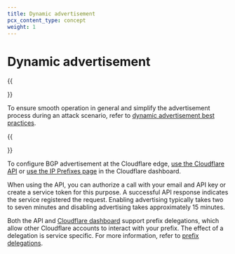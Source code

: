 ```yaml
---
title: Dynamic advertisement
pcx_content_type: concept
weight: 1
---
```


# Dynamic advertisement

{{<Aside>}}

To ensure smooth operation in general and simplify the advertisement process during an attack scenario, refer to [dynamic advertisement best practices](/byoip/concepts/dynamic-advertisement/best-practices).

{{</Aside>}}

To configure BGP advertisement at the Cloudflare edge, [use the Cloudflare API](/byoip/how-to/configure-dynamic-advertisement/#configure-dynamic-advertisement-via-the-api) or [use the IP Prefixes page](/byoip/how-to/configure-dynamic-advertisement/#configure-dynamic-advertisement-via-the-dashboard) in the Cloudflare dashboard.

When using the API, you can authorize a call with your email and API key or create a service token for this purpose. A successful API response indicates the service registered the request. Enabling advertising typically takes two to seven minutes and disabling advertising takes approximately 15 minutes.

Both the API and [Cloudflare dashboard](https://dash.cloudflare.com/) support prefix delegations, which allow other Cloudflare accounts to interact with your prefix. The effect of a delegation is service specific. For more information, refer to [prefix delegations](/byoip/concepts/prefix-delegations/).
